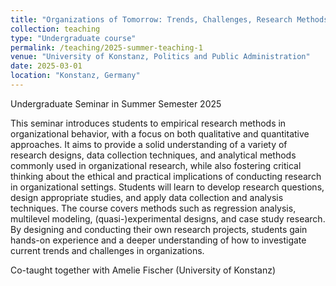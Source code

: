 ```yaml
---
title: "Organizations of Tomorrow: Trends, Challenges, Research Methods"
collection: teaching
type: "Undergraduate course"
permalink: /teaching/2025-summer-teaching-1
venue: "University of Konstanz, Politics and Public Administration"
date: 2025-03-01
location: "Konstanz, Germany"
---
```


Undergraduate Seminar in Summer Semester 2025

This seminar introduces students to empirical research methods in organizational behavior, with a focus on both qualitative and quantitative approaches. It aims to provide a solid understanding of a variety of research designs, data collection techniques, and analytical methods commonly used in organizational research, while also fostering critical thinking about the ethical and practical implications of conducting research in organizational settings. Students will learn to develop research questions, design appropriate studies, and apply data collection and analysis techniques. The course covers methods such as regression analysis, multilevel modeling, (quasi-)experimental designs, and case study research. By designing and conducting their own research projects, students gain hands-on experience and a deeper understanding of how to investigate current trends and challenges in organizations.

Co-taught together with Amelie Fischer (University of Konstanz)
